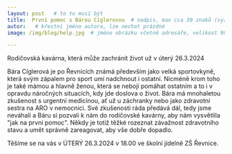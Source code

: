 ```yaml
---
layout: post   # to tu musí být
title:  První pomoc s Bárou Cíglerovou  # nadpis, max cca 30 znaků (vyzkoušet)
autor:   # křestní jméno autora, lze nechat prázdné
image: /img/blog/help.jpg  # jméno obrázku včetně adresáře, velikost 900x600

---
```

Rodičovská kavárna, která může zachránit život už v úterý 26.3.2024

<!--vice-->

Bára Cíglerová je po Řevnicích známá především jako velká sportovkyně, která svým zápalem pro sport umí nadchnout i ostatní.
Nicméně krom toho je také mámou a hlavně ženou, která se nebojí pomáhat ostatním a to i v opravdu náročných situacích, kdy jde doslova o život.
Bára má mnohaletou zkušenost s urgentní medicínou, ať už u záchranky nebo jako zdravotní sestra na ARO v nemocnici. 
Své zkušenosti ráda předává dál, tedy jsme neváhali a Báru si pozvali k nám do rodičovské kavárny, aby nám vysvětlila "jak na první pomoc". 
Někdy je totiž těžké rozeznat závažnost zdravotního stavu a umět správně zareagovat, aby vše dobře dopadlo.

Těšíme se na vás v ÚTERÝ 26.3.2024 v 18.00 ve školní jídelně ZŠ Řevnice.




<!--quote-->
